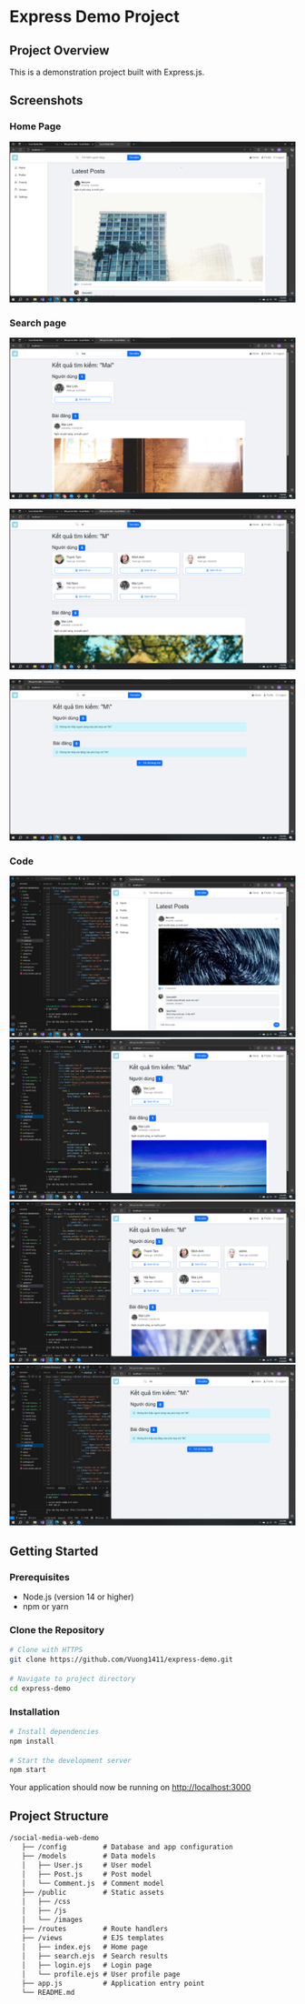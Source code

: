 # Express Demo Project

## Project Overview

This is a demonstration project built with Express.js.

## Screenshots

### Home Page
![Page](./public/img/home.png)

### Search page
![Page](./public/img/search1.png)

![Page](./public/img/search2.png)

![Page](./public/img/search3.png)

### Code
![Code](./public/img/code-home.png)
![Code](./public/img/code-search1.png)
![Code](./public/img/code-search2.png)
![Code](./public/img/code-search3.png)

## Getting Started

### Prerequisites
- Node.js (version 14 or higher)
- npm or yarn

### Clone the Repository

```bash
# Clone with HTTPS
git clone https://github.com/Vuong1411/express-demo.git

# Navigate to project directory
cd express-demo
```

### Installation

```bash
# Install dependencies
npm install

# Start the development server
npm start
```

Your application should now be running on [http://localhost:3000](http://localhost:3000)

## Project Structure

```
/social-media-web-demo
   ├── /config         # Database and app configuration
   ├── /models         # Data models
   │   ├── User.js     # User model
   │   ├── Post.js     # Post model
   │   └── Comment.js  # Comment model
   ├── /public         # Static assets
   │   ├── /css
   │   ├── /js
   │   └── /images
   ├── /routes         # Route handlers
   ├── /views          # EJS templates
   │   ├── index.ejs   # Home page
   │   ├── search.ejs  # Search results
   │   ├── login.ejs   # Login page
   │   └── profile.ejs # User profile page
   ├── app.js          # Application entry point
   └── README.md
```
